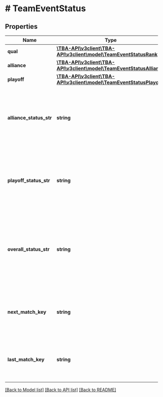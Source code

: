 # # TeamEventStatus

## Properties

Name | Type | Description | Notes
------------ | ------------- | ------------- | -------------
**qual** | [**\TBA-API\v3client\TBA-API\v3client\model\TeamEventStatusRank**](TeamEventStatusRank.md) |  | [optional] 
**alliance** | [**\TBA-API\v3client\TBA-API\v3client\model\TeamEventStatusAlliance**](TeamEventStatusAlliance.md) |  | [optional] 
**playoff** | [**\TBA-API\v3client\TBA-API\v3client\model\TeamEventStatusPlayoff**](TeamEventStatusPlayoff.md) |  | [optional] 
**alliance_status_str** | **string** | An HTML formatted string suitable for display to the user containing the team&#39;s alliance pick status. | [optional] 
**playoff_status_str** | **string** | An HTML formatter string suitable for display to the user containing the team&#39;s playoff status. | [optional] 
**overall_status_str** | **string** | An HTML formatted string suitable for display to the user containing the team&#39;s overall status summary of the event. | [optional] 
**next_match_key** | **string** | TBA match key for the next match the team is scheduled to play in at this event, or null. | [optional] 
**last_match_key** | **string** | TBA match key for the last match the team played in at this event, or null. | [optional] 

[[Back to Model list]](../../README.md#documentation-for-models) [[Back to API list]](../../README.md#documentation-for-api-endpoints) [[Back to README]](../../README.md)


